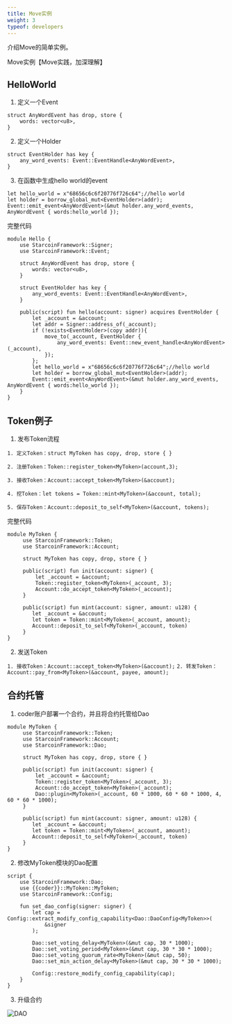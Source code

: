 ```yaml
---
title: Move实例
weight: 3
typeof: developers
---
```


介绍Move的简单实例。

<!--more-->

Move实例【Move实践，加深理解】

## HelloWorld

1. 定义一个Event

~~~move
struct AnyWordEvent has drop, store {
    words: vector<u8>,
}
~~~


2. 定义一个Holder

~~~move
struct EventHolder has key {
    any_word_events: Event::EventHandle<AnyWordEvent>,
}
~~~

3. 在函数中生成hello world的event

~~~move
let hello_world = x"68656c6c6f20776f726c64";//hello world
let holder = borrow_global_mut<EventHolder>(addr);
Event::emit_event<AnyWordEvent>(&mut holder.any_word_events, AnyWordEvent { words:hello_world });
~~~

完整代码


~~~move
module Hello {
    use StarcoinFramework::Signer;
    use StarcoinFramework::Event;

    struct AnyWordEvent has drop, store {
        words: vector<u8>,
    }

    struct EventHolder has key {
        any_word_events: Event::EventHandle<AnyWordEvent>,
    }

    public(script) fun hello(account: signer) acquires EventHolder {
        let _account = &account;
        let addr = Signer::address_of(_account);
        if (!exists<EventHolder>(copy addr)){
            move_to(_account, EventHolder {
                any_word_events: Event::new_event_handle<AnyWordEvent>(_account),
            });
        };
        let hello_world = x"68656c6c6f20776f726c64";//hello world
        let holder = borrow_global_mut<EventHolder>(addr);
        Event::emit_event<AnyWordEvent>(&mut holder.any_word_events, AnyWordEvent { words:hello_world });
    }
}
~~~



## Token例子

1. 发布Token流程

`1. 定义Token：struct MyToken has copy, drop, store { }`

`2. 注册Token：Token::register_token<MyToken>(account,3);`

`3. 接收Token：Account::accept_token<MyToken>(&account);`

`4. 挖Token：let tokens = Token::mint<MyToken>(&account, total);`

`5. 保存Token：Account::deposit_to_self<MyToken>(&account, tokens);`

完整代码

```move
module MyToken {
     use StarcoinFramework::Token;
     use StarcoinFramework::Account;

     struct MyToken has copy, drop, store { }

     public(script) fun init(account: signer) {
         let _account = &account;
         Token::register_token<MyToken>(_account, 3);
         Account::do_accept_token<MyToken>(_account);
     }

     public(script) fun mint(account: signer, amount: u128) {
        let _account = &account;
        let token = Token::mint<MyToken>(_account, amount);
        Account::deposit_to_self<MyToken>(_account, token)
     }
}
```

2. 发送Token


`1. 接收Token：Account::accept_token<MyToken>(&account);`
`2. 转发Token：Account::pay_from<MyToken>(&account, payee, amount);`

## 合约托管

1. coder账户部署一个合约，并且将合约托管给Dao

~~~move
module MyToken {
     use StarcoinFramework::Token;
     use StarcoinFramework::Account;
     use StarcoinFramework::Dao;

     struct MyToken has copy, drop, store { }

     public(script) fun init(account: signer) {
         let _account = &account;
         Token::register_token<MyToken>(_account, 3);
         Account::do_accept_token<MyToken>(_account);
         Dao::plugin<MyToken>(_account, 60 * 1000, 60 * 60 * 1000, 4, 60 * 60 * 1000);
     }

     public(script) fun mint(account: signer, amount: u128) {
        let _account = &account;
        let token = Token::mint<MyToken>(_account, amount);
        Account::deposit_to_self<MyToken>(_account, token)
     }
}
~~~

2. 修改MyToken模块的Dao配置

~~~move
script {
    use StarcoinFramework::Dao;
    use {{coder}}::MyToken::MyToken;
    use StarcoinFramework::Config;

    fun set_dao_config(signer: signer) {
        let cap = Config::extract_modify_config_capability<Dao::DaoConfig<MyToken>>(
            &signer
        );

        Dao::set_voting_delay<MyToken>(&mut cap, 30 * 1000);
        Dao::set_voting_period<MyToken>(&mut cap, 30 * 30 * 1000);
        Dao::set_voting_quorum_rate<MyToken>(&mut cap, 50);
        Dao::set_min_action_delay<MyToken>(&mut cap, 30 * 30 * 1000);

        Config::restore_modify_config_capability(cap);
    }
}
~~~

3. 升级合约

![DAO](https://tva1.sinaimg.cn/large/008i3skNgy1gqxxyln2yxj30p10g5myz.jpg)
